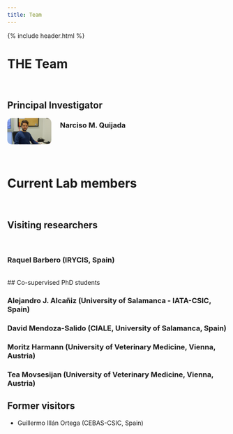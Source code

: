 ```yaml
---
title: Team
---
```


{% include header.html %}

# THE Team

<br>

## Principal Investigator

<img align="left" src="images/NMQ_pic_IBFG_4.jpg" width="20%" style="margin-right:20px; border-radius:10px;">

### Narciso M. Quijada  



<br>    

<br>

<br>
 
# Current Lab members

<br>

## Visiting researchers

<br>

### Raquel Barbero (IRYCIS, Spain)

<br>
## Co-supervised PhD students

### Alejandro J. Alcañiz (University of Salamanca - IATA-CSIC, Spain)  
### David Mendoza-Salido (CIALE, University of Salamanca, Spain)
### Moritz Harmann (University of Veterinary Medicine, Vienna, Austria)
### Tea Movsesijan (University of Veterinary Medicine, Vienna, Austria)

## Former visitors
- Guillermo Illán Ortega (CEBAS-CSIC, Spain)
